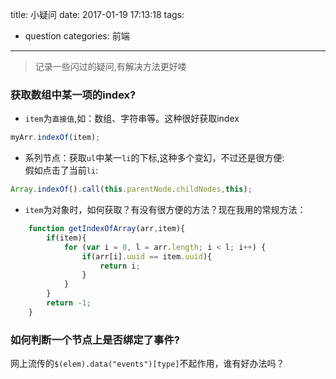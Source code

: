 title: 小疑问
date: 2017-01-19 17:13:18
tags: 
- question
categories: 前端
---
>记录一些闪过的疑问,有解决方法更好喽

### 获取数组中某一项的index?
- `item`为`直接值`,如：数组、字符串等。这种很好获取index
``` js
myArr.indexOf(item);
```
- 系列节点：获取`ul`中某一`li`的下标,这种多个变幻，不过还是很方便:  
  假如点击了当前`li`:    
``` js
Array.indexOf().call(this.parentNode.childNodes,this);
```
- `item`为对象时，如何获取？有没有很方便的方法？现在我用的常规方法：
``` js
    function getIndexOfArray(arr,item){
        if(item){
            for (var i = 0, l = arr.length; i < l; i++) {
                if(arr[i].uuid == item.uuid){
                    return i;
                }
            }
        }
        return -1;
    }
```

### 如何判断一个节点上是否绑定了事件?
网上流传的`$(elem).data("events")[type]`不起作用，谁有好办法吗？